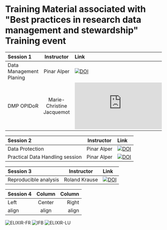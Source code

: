 # Training Material associated with "Best practices in research data management and stewardship" Training event

Session 1 | Instructor | Link
:----- | :----: | :-----
Data Management Planing | Pinar Alper | [![DOI](https://zenodo.org/badge/DOI/10.5281/zenodo.4066560.svg)](https://doi.org/10.5281/zenodo.4066560)
DMP OPIDoR | Marie-Christine Jacquemot | ![DMP-OPIDoR](https://ifb-elixirfr.github.io/ELIXIR-DMP-DS-training/DMPOPIDoR_ELIXIR_FR_LU_20201005(1)(1).pdf)


Session 2 | Instructor | Link
:----- | :----: | :-----
Data Protection | Pinar Alper | [![DOI](https://zenodo.org/badge/DOI/10.5281/zenodo.4068199.svg)](https://doi.org/10.5281/zenodo.4068199)
Practical Data Handling session | Pinar Alper | [![DOI](https://zenodo.org/badge/DOI/10.5281/zenodo.4068228.svg)](https://doi.org/10.5281/zenodo.4068228)

Session 3 | Instructor | Link
:----- | :----: | :-----
Reproducible analysis  | Roland Krause | [![DOI](https://zenodo.org/badge/DOI/10.5281/zenodo.4071506.svg)](https://doi.org/10.5281/zenodo.4071506)


Session 4 | Column | Column
:----- | :----: | -----:
Left   | Center | Right
align  | align  | align

![ELIXIR-FR](https://ifb-elixirfr.github.io/ELIXIR-DMP-DS-training/elixir_fr_2.jpg) ![IFB](https://ifb-elixirfr.github.io/ReproHackathon/logo-ifb.png) ![ELIXIR-LU](https://ifb-elixirfr.github.io/ELIXIR-DMP-DS-training/elixir-luxembourg-logo-1.jpg)
